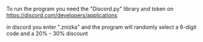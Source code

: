 To run the program you need the "Discord.py" library and token on https://discord.com/developers/applications

in discord you enter ".znizka" and the program will randomly select a 6-digit code and a 20% - 30% discount
